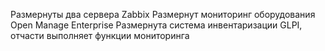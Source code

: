 Размернуты два сервера Zabbix
Размернут мониторинг оборудования Open Manage Enterprise
Размернута система инвентаризации GLPI, отчасти выполняет функции мониторинга
